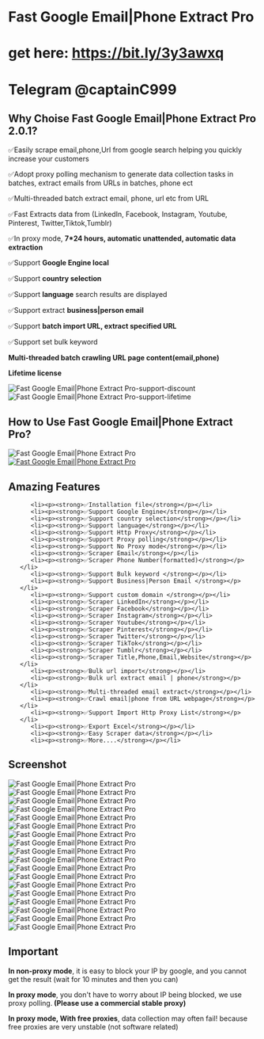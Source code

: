 ﻿# Fast Google Email|Phone Extract Pro

# get here: https://bit.ly/3y3awxq

# Telegram @captainC999


<h2><strong> Why Choise Fast Google Email|Phone Extract Pro 2.0.1?</strong></h2>
<p>✅Easily scrape email,phone,Url from google search helping you quickly increase your customers</p>
<p>✅Adopt proxy polling mechanism to generate data collection tasks in batches, extract emails from URLs in batches, phone ect</p>
<p>✅Multi-threaded batch extract email, phone, url etc from URL</p>
<p>✅Fast Extracts data from (LinkedIn, Facebook, Instagram, Youtube, Pinterest, Twitter,Tiktok,Tumblr)</p>
<p>✅In proxy mode, <strong>7*24 hours, automatic unattended, automatic data extraction</strong></p>
<p>✅Support <strong>Google Engine local</strong></p>
<p>✅Support <strong>country selection</strong></p>
<p>✅Support <strong>language</strong> search results are displayed</p>
<p>✅Support extract <strong>business|person email</strong></p>
<p>✅Support <strong>batch import URL, extract specified URL</strong></p>
<p>✅Support set bulk keyword</p>
<p><strong>Multi-threaded batch crawling URL page content(email,phone)</strong></p>
<p><strong>Lifetime license</strong></p>

<img src="https://i.ibb.co/kxdg2nV/discount.png" alt="Fast Google Email|Phone Extract Pro-support-discount" border="0">

<img src="https://i.ibb.co/nrvfTnH/01lifetime.png" alt="Fast Google Email|Phone Extract Pro-support-lifetime" border="0"/>

<h2><strong>How to Use Fast Google Email|Phone Extract Pro?</strong></h2>
<img src="https://i.ibb.co/xzxBQWw/ytbdemo.png" alt="Fast Google Email|Phone Extract Pro" />
  <a href="https://youtu.be/bOtGAv51l7g">
       <img src="https://i.ibb.co/S0yZv2r/watchbtn.jpg" alt="Fast Google Email|Phone Extract Pro" />
	   </a>

<h2><strong> Amazing Features</strong></h2>
<ul>

       <li><p><strong>✅Installation file</strong></p></li>
	   <li><p><strong>✅Support Google Engine</strong></p></li>
	   <li><p><strong>✅Support country selection</strong></p></li>
	   <li><p><strong>✅Support language</strong></p></li>
	   <li><p><strong>✅Support Http Proxy</strong></p></li>
	   <li><p><strong>✅Support Proxy polling</strong></p></li>
	   <li><p><strong>✅Support No Proxy mode</strong></p></li>
       <li><p><strong>✅Scraper Email</strong></p></li>
	   <li><p><strong>✅Scraper Phone Number(formatted)</strong></p></li>
	   <li><p><strong>✅Support Bulk keyword </strong></p></li>
	   <li><p><strong>✅Support Business|Person Email </strong></p></li>
	   <li><p><strong>✅Support custom domain </strong></p></li>
       <li><p><strong>✅Scraper LinkedIn</strong></p></li>
	   <li><p><strong>✅Scraper Facebook</strong></p></li>
	   <li><p><strong>✅Scraper Instagram</strong></p></li>
	   <li><p><strong>✅Scraper Youtube</strong></p></li>
	   <li><p><strong>✅Scraper Pinterest</strong></p></li>
	   <li><p><strong>✅Scraper Twitter</strong></p></li>
	   <li><p><strong>✅Scraper TikTok</strong></p></li>
	   <li><p><strong>✅Scraper Tumblr</strong></p></li>
	   <li><p><strong>✅Scraper Title,Phone,Email,Website</strong></p></li>
	   <li><p><strong>✅Bulk url import</strong></p></li>
	   <li><p><strong>✅Bulk url extract email | phone</strong></p></li>
	   <li><p><strong>✅Multi-threaded email extract</strong></p></li>
	   <li><p><strong>✅Crawl email|phone from URL webpage</strong></p></li>
	   <li><p><strong>✅Support Import Http Proxy List</strong></p></li>
	   <li><p><strong>✅Export Excel</strong></p></li>
	   <li><p><strong>✅Easy Scraper data</strong></p></li>
	   <li><p><strong>✅More....</strong></p></li>
</ul>

<h2><strong>Screenshot</strong></h2>
<img src="https://i.ibb.co/0BSrXzy/01.png" alt="Fast Google Email|Phone Extract Pro" border="0">
<img src="https://i.ibb.co/Ldg8dgS/02.png" alt="Fast Google Email|Phone Extract Pro" border="0">
<img src="https://i.ibb.co/XZpkjzf/03.png" alt="Fast Google Email|Phone Extract Pro" border="0">
<img src="https://i.ibb.co/3swqCd8/04.png" alt="Fast Google Email|Phone Extract Pro" border="0">
<img src="https://i.ibb.co/7YV9QRk/05.png" alt="Fast Google Email|Phone Extract Pro" border="0">
<img src="https://i.ibb.co/8Y1M4w7/06.png" alt="Fast Google Email|Phone Extract Pro" border="0">
<img src="https://i.ibb.co/vjdYS2p/07.png" alt="Fast Google Email|Phone Extract Pro" border="0">
<img src="https://i.ibb.co/7rX9kVf/08.png" alt="Fast Google Email|Phone Extract Pro" border="0">
<img src="https://i.ibb.co/NjWKb5R/09.png" alt="Fast Google Email|Phone Extract Pro" border="0">
<img src="https://i.ibb.co/6Wzv1KC/10.png" alt="Fast Google Email|Phone Extract Pro" border="0">
<img src="https://i.ibb.co/xJ30DxZ/11.png" alt="Fast Google Email|Phone Extract Pro" border="0">
<img src="https://i.ibb.co/HPV5qJ9/12.png" alt="Fast Google Email|Phone Extract Pro" border="0">
<img src="https://i.ibb.co/Jq4sb9b/13.png" alt="Fast Google Email|Phone Extract Pro" border="0">
<img src="https://i.ibb.co/Bq1PDWg/14.png" alt="Fast Google Email|Phone Extract Pro" border="0">
<img src="https://i.ibb.co/pWb7h91/15.png" alt="Fast Google Email|Phone Extract Pro" border="0">
<img src="https://i.ibb.co/chMC2Vk/16.png" alt="Fast Google Email|Phone Extract Pro" border="0">
<img src="https://i.ibb.co/kQwQRJ4/17.png" alt="Fast Google Email|Phone Extract Pro" border="0">
<img src="https://i.ibb.co/PmmX45r/18.png" alt="Fast Google Email|Phone Extract Pro" border="0">
 

<h2><strong>Important</strong></h2>
<p><strong>In non-proxy mode</strong>, it is easy to block your IP by google, 
and you cannot get the result (wait for 10 minutes and then you can)</p>

<p><strong>In proxy mode</strong>, you don't have to worry about IP being blocked, we use proxy polling.<strong>
(Please use a commercial stable proxy)</strong></p>

<p><strong>In proxy mode, With free proxies</strong>, data collection may often fail!
because free proxies are very unstable (not software related)</p>


 




 